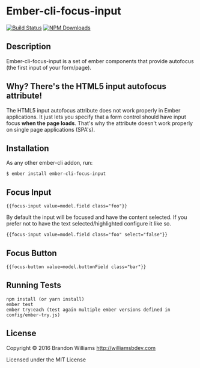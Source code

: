 # Ember-cli-focus-input

[![Build Status][]](https://travis-ci.org/williamsbdev/ember-cli-focus-input)
[![NPM Downloads][]](https://www.npmjs.org/package/ember-cli-focus-input)

## Description

Ember-cli-focus-input is a set of ember components that provide autofocus (the
first input of your form/page).

## Why? There's the HTML5 input autofocus attribute!

The HTML5 input autofocus attribute does not work properly in Ember applications. It just lets you specify that a form control should have input focus **when the page loads**. That's why the attribute doesn't work properly on single page applications (SPA's).

## Installation

As any other ember-cli addon, run:

    $ ember install ember-cli-focus-input

## Focus Input

    {{focus-input value=model.field class="foo"}}

By default the input will be focused and have the content selected. If you prefer not to have the text selected/highlighted configure it like so.

    {{focus-input value=model.field class="foo" select="false"}}

## Focus Button

    {{focus-button value=model.buttonField class="bar"}}

## Running Tests

    npm install (or yarn install)
    ember test
    ember try:each (test again multiple ember versions defined in config/ember-try.js)

## License

Copyright © 2016 Brandon Williams http://williamsbdev.com

Licensed under the MIT License

[Build Status]: https://travis-ci.org/williamsbdev/ember-cli-focus-input.svg?branch=master
[NPM Downloads]: https://img.shields.io/npm/dm/ember-cli-focus-input.svg
